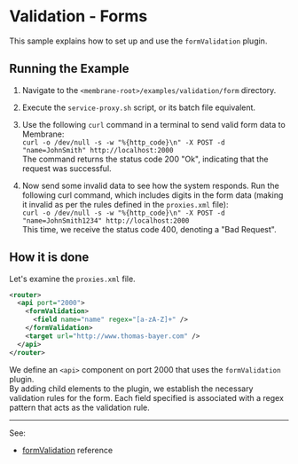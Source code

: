 # Validation - Forms

This sample explains how to set up and use the `formValidation` plugin.


## Running the Example

1. Navigate to the `<membrane-root>/examples/validation/form` directory.


2. Execute the `service-proxy.sh` script, or its batch file equivalent.


3. Use the following `curl` command in a terminal to send valid form data to Membrane:  
   `curl -o /dev/null -s -w "%{http_code}\n" -X POST -d "name=JohnSmith" http://localhost:2000`  
   The command returns the status code 200 "Ok", indicating that the request was successful.


4. Now send some invalid data to see how the system responds. Run the following curl command, which includes digits in the form data (making it invalid as per the rules defined in the `proxies.xml` file):  
   `curl -o /dev/null -s -w "%{http_code}\n" -X POST -d "name=JohnSmith1234" http://localhost:2000`  
   This time, we receive the status code 400, denoting a "Bad Request".

## How it is done

Let's examine the `proxies.xml` file.

```xml
<router>
  <api port="2000">
    <formValidation>
      <field name="name" regex="[a-zA-Z]+" />
    </formValidation>
    <target url="http://www.thomas-bayer.com" />
  </api>
</router>
```

We define an `<api>` component on port 2000 that uses the `formValidation` plugin.  
By adding <field /> child elements to the plugin, we establish the necessary validation rules for the form. Each field specified is associated with a regex pattern that acts as the validation rule.

---
See:
- [formValidation](https://www.membrane-soa.org/api-gateway-doc/current/configuration/reference/formValidation.htm) reference